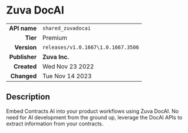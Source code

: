 # Zuva DocAI
| | |
|-:|-|
|**API name**|`shared_zuvadocai`|
|**Tier**|Premium|
|**Version**|`releases/v1.0.1667\1.0.1667.3506`|
|**Publisher**|**Zuva Inc.**|
|**Created**|Wed Nov 23 2022|
|**Changed**|Tue Nov 14 2023|

## Description
Embed Contracts AI into your product workflows using Zuva DocAI. No need for AI development from the ground up, leverage the DocAI APIs to extract information from your contracts.
